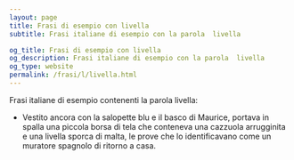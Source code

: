 ```yaml
---
layout: page
title: Frasi di esempio con livella 
subtitle: Frasi italiane di esempio con la parola  livella

og_title: Frasi di esempio con livella 
og_description: Frasi italiane di esempio con la parola  livella
og_type: website
permalink: /frasi/l/livella.html
---
```


Frasi italiane di esempio contenenti la parola livella:


- Vestito ancora con la salopette blu e il basco di Maurice, portava in spalla una piccola borsa di tela che conteneva una cazzuola arrugginita e una livella sporca di malta, le prove che lo identificavano come un muratore spagnolo di ritorno a casa.
